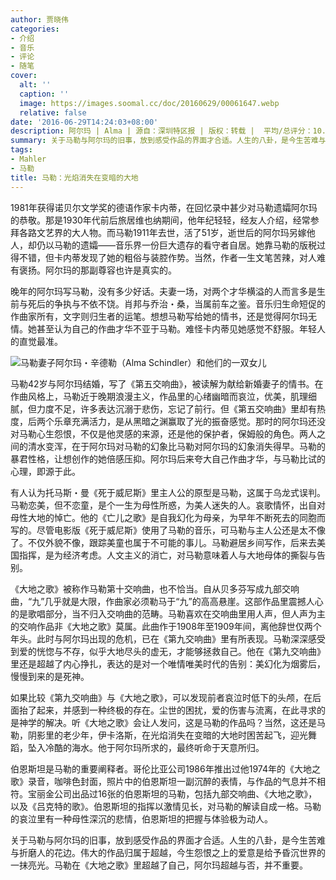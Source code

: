 ```yaml
---
author: 贾晓伟
categories:
- 介绍
- 音乐
- 评论
- 随笔
cover:
  alt: ''
  caption: ''
  image: https://images.soomal.cc/doc/20160629/00061647.webp
  relative: false
date: '2016-06-29T14:24:03+08:00'
description: 阿尔玛 | Alma | 源自：深圳特区报 | 版权：转载 |  平均/总评分：10.00/30
summary: 关于马勒与阿尔玛的旧事，放到感受作品的界面才合适。人生的八卦，是今生苦难与折磨人的花边。伟大的作品归属于超越，今生怨恨之上的爱意是给予昏沉世界的一抹亮光。马勒在《大地之歌》里超越了自己，阿尔玛超越与否，并不重要……
tags:
- Mahler
- 马勒
title: 马勒：光焰消失在变暗的大地
---
```


1981年获得诺贝尔文学奖的德语作家卡内蒂，在回忆录中甚少对马勒遗孀阿尔玛的恭敬。那是1930年代前后旅居维也纳期间，他年纪轻轻，经友人介绍，经常参拜各路文艺界的大人物。而马勒1911年去世，活了51岁，逝世后的阿尔玛另嫁他人，却仍以马勒的遗孀――音乐界一份巨大遗存的看守者自居。她靠马勒的版税过得不错，但卡内蒂发现了她的粗俗与装腔作势。当然，作者一生文笔苦辣，对人难有褒扬。阿尔玛的那副尊容也许是真实的。

晚年的阿尔玛写马勒，没有多少好话。夫妻一场，对两个才华横溢的人而言多是生前与死后的争执与不依不饶。肖邦与乔治・桑，当属前车之鉴。音乐归生命短促的作曲家所有，文字则归生者的运笔。想想马勒写给她的情书，还是觉得阿尔玛无情。她甚至认为自己的作曲才华不亚于马勒。难怪卡内蒂见她感觉不舒服。年轻人的直觉最准。

![马勒妻子阿尔玛・辛德勒（Alma Schindler）和他们的一双女儿](https://images.soomal.cc/doc/20110827/00013004_01.webp)





马勒42岁与阿尔玛结婚，写了《第五交响曲》，被读解为献给新婚妻子的情书。在作曲风格上，马勒近于晚期浪漫主义，作品里的心绪幽暗而哀泣，优美，肌理细腻，但力度不足，许多表达沉溺于悲伤，忘记了前行。但《第五交响曲》里却有热度，后两个乐章充满活力，是从黑暗之渊赢取了光的振奋感觉。那时的阿尔玛还没对马勒心生怨恨，不仅是他灵感的来源，还是他的保护者，保姆般的角色。两人之间的清水变浑，在于阿尔玛对马勒的幻象比马勒对阿尔玛的幻象消失得早。马勒的暴君性格，让想创作的她倍感压抑。阿尔玛后来夸大自己作曲才华，与马勒比试的心理，即源于此。

有人认为托马斯・曼《死于威尼斯》里主人公的原型是马勒，这属于乌龙式误判。马勒恋美，但不恋童，是个一生为母性所惑，为美人迷失的人。哀歌情怀，出自对母性大地的悼亡。他的《亡儿之歌》是自我幻化为母亲，为早年不断死去的同胞而写的。尽管电影版《死于威尼斯》使用了马勒的音乐，可马勒与主人公还是太不像了。不仅外貌不像，跟踪美童也属于不可能的事儿。马勒避居乡间写作，后来去美国指挥，是为经济考虑。人文主义的消亡，对马勒意味着人与大地母体的撕裂与告别。

《大地之歌》被称作马勒第十交响曲，也不恰当。自从贝多芬写成九部交响曲，“九”几乎就是大限，作曲家必须勒马于“九”的高高悬崖。这部作品里震撼人心的是歌唱部分，当不归入交响曲的范畴。马勒喜欢在交响曲里用人声，但人声为主的交响作品非《大地之歌》莫属。此曲作于1908年至1909年间，离他辞世仅两个年头。此时与阿尔玛出现的危机，已在《第九交响曲》里有所表现。马勒深深感受到爱的恍惚与不存，似乎大地尽头的虚无，才能够拯救自己。他在《第九交响曲》里还是超越了内心挣扎，表达的是对一个唯情唯美时代的告别：美幻化为烟雾后，慢慢到来的是死神。

如果比较《第九交响曲》与《大地之歌》，可以发现前者哀泣时低下的头颅，在后面抬了起来，并感到一种终极的存在。尘世的困扰，爱的伤害与流离，在此寻求的是神学的解决。听《大地之歌》会让人发问，这是马勒的作品吗？当然，这还是马勒，阴影里的老少年，伊卡洛斯，在光焰消失在变暗的大地时困苦起飞，迎光舞蹈，坠入冷酷的海水。他于阿尔玛所求的，最终听命于天意所归。

伯恩斯坦是马勒的重要阐释者。哥伦比亚公司1986年推出过他1974年的《大地之歌》录音，咖啡色封面，照片中的伯恩斯坦一副沉醉的表情，与作品的气息并不相符。宝丽金公司出品过16张的伯恩斯坦的马勒，包括九部交响曲、《大地之歌》，以及《吕克特的歌》。伯恩斯坦的指挥以激情见长，对马勒的解读自成一格。马勒的哀泣里有一种母性深沉的悲情，伯恩斯坦的把握与体验极为动人。

关于马勒与阿尔玛的旧事，放到感受作品的界面才合适。人生的八卦，是今生苦难与折磨人的花边。伟大的作品归属于超越，今生怨恨之上的爱意是给予昏沉世界的一抹亮光。马勒在《大地之歌》里超越了自己，阿尔玛超越与否，并不重要。